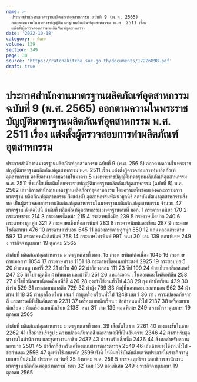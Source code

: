 ```yaml
---
name: >-
  ประกาศสำนักงานมาตรฐานผลิตภัณฑ์อุตสาหกรรม ฉบับที่ 9 (พ.ศ. 2565)
  ออกตามความในพระราชบัญญัติมาตรฐานผลิตภัณฑ์อุตสาหกรรม พ.ศ. 2511 เรื่อง
  แต่งตั้งผู้ตรวจสอบการทำผลิตภัณฑ์อุตสาหกรรม
date: '2022-10-18'
category: ง พิเศษ
volume: 139
section: 249
page: 30
source: 'https://ratchakitcha.soc.go.th/documents/17226898.pdf'
draft: true
---
```


# ประกาศสำนักงานมาตรฐานผลิตภัณฑ์อุตสาหกรรม ฉบับที่ 9 (พ.ศ. 2565) ออกตามความในพระราชบัญญัติมาตรฐานผลิตภัณฑ์อุตสาหกรรม พ.ศ. 2511 เรื่อง แต่งตั้งผู้ตรวจสอบการทำผลิตภัณฑ์อุตสาหกรรม

ประกาศสำนักงานมาตรฐานผลิตภัณฑ์อุตสาหกรรม ฉบับที่ 9 (พ.ศ. 256 5) ออกตามความในพระราชบัญญัติมาตรฐานผลิตภัณฑ์อุตสาหกรรม พ.ศ. 2511 เรื่อง แต่งตั้งผู้ตรวจสอบการทำผลิตภัณฑ์อุตสาหกรรม อาศัยอานาจตามความในมาตรา 5 แห่งพระราชบัญญัติมาตรฐานผลิตภัณฑ์อุตสาหกรรม พ.ศ. 2511 ซึ่งแก้ไขเพิ่มเติมโดยพระราชบัญญัติมาตรฐานผลิตภัณฑ์อุตสาหกรรม (ฉบับที่ 8) พ.ศ. 2562 เลขาธิการสานักงานมาตรฐานผลิตภัณฑ์อุตสาหกรรม โดยความเห็นชอบของคณะกรรมการมาตรฐาน ผลิตภัณฑ์อุตสาหกรรม จึงแต่งตั้ง อุตสาหกรรมพัฒนามูลนิธิ สถาบันพัฒนาอุตสาหกรรมสิ่งทอ เป็นผู้ตรวจสอบการทาผลิตภัณฑ์อุตสาหกรรมในมาตรฐานผลิตภัณฑ์อุตสาหกรรม จำนวน 47 มาตรฐาน ดังต่อไปนี้ ลำดับที่ ผลิตภัณฑ์อุตสาหกรรม มาตรฐานเลขที่ มอก. 1 กระดาษเหนียว 170 2 กระดาษชาระ 214 3 กระดาษเช็ดหน้า 215 4 กระดาษเช็ดมือ 239 5 กระดาษเช็ดปาก 240 6 กระดาษทาลูกฟูก 321 7 กระดาษแข็งเพื่อการพิมพ์ 283 8 กระดาษพิมพ์และเขียน 287 9 กระดาษไขอัดสาเนา 476 10 กระดาษคาร์บอน 545 11 กล่องกระดาษลูกฟูก 550 12 แกนหลอดกระดาษ 592 13 กระดาษหนังสือพิมพ์ 758 14 กระดาษโทรพิมพ์ 991 ้ หนา 30 ่ เลม 139 ตอนพิเศษ 249 ง ราชกิจจานุเบกษา 19 ตุลาคม 2565

ลำดับที่ ผลิตภัณฑ์อุตสาหกรรม มาตรฐานเลขที่ มอก. 15 กระดาษพิมพ์ต่อเนื่อง 1045 16 กระดาษถ่ายเอกสาร 1054 17 กระดาษทราย 1151 18 กระดาษเช็ดอเนกประสงค์ 2925 19 กระสอบปอ 5 20 ผ้าขนหนู เทอร์รี่ 22 21 ผ้าใบ 40 22 ผ้าถักวงกลม 111 23 ซิป 199 24 ด้ายเย็บพอลิเอสเตอร์ 247 25 ผ้าโปร่งดูดซึม ผ้าพันแผล และผ้าซับ 251 26 แหและอวน : ไนลอนและโพลิเอทิลีน 253 27 ผ้าใบไวนิลอนชนิดเคลือบพีวีซี 426 28 ถุงเท้าใช้งานทั่วไป 438 29 ถุงเท้านักเรียน 439 30 ผ้าร่ม 529 31 กระสอบพลาสติก 729 32 ผ้ามุ้ง 769 33 ผ้าปูที่นอนและปลอกหมอน 962 34 ผ้าม่าน 1118 35 ผ้าบุเครื่องเรือน เล่ม 1 ผ้าบุเครื่องเรือนทั่วไป 1248 เล่ม 1 36 ผ้า : ความปลอดภัยจากสี และสารเคมีที่เป็นอันตราย 2231 37 เครื่องแบบนักเรียน : ข้อกำหนดทั่วไป 2137 38 เครื่องแบบนักเรียน : ผ้าเครื่องแบบนักเรียน 2138 ้ หนา 31 ่ เลม 139 ตอนพิเศษ 249 ง ราชกิจจานุเบกษา 19 ตุลาคม 2565

ลำดับที่ ผลิตภัณฑ์อุตสาหกรรม มาตรฐานเลขที่ มอก. 39 เสื้อชั้นในชาย 2261 40 กางเกงชั้นในชาย 2262 41 เสื้อผ้าสำเร็จรูป : ความปลอดภัยจากสี และสารเคมีที่เป็นอันตราย 2346 42 ผ้าสาหรับชุดทางานในสำนักงาน และชุดทางานอาชีพ 2437 43 ผ้าสาหรับเสื้อเชิ้ต 2436 44 สิ่งทอสำหรับสถานพยาบาล 2501 45 ผ้าสีกากีสำหรับเครื่องแบบข้าราชการตารวจ 2549 46 เส้นด้ายยางใช้งานทั่วไป - ข้อกำหนด 2556 47 ถุงเท้าใช้งานหนัก 2599 ทั้งนี้ ให้มีผลใช้บังคับตั้งแต่วันประกาศในราชกิจจานุเบกษาเป็นต้นไป ประกาศ ณ วันที่ 25 สิงหาคม พ.ศ. 256 5 บรรจง สุกรีฑา เลขาธิการสานักงานมาตรฐานผลิตภัณฑ์อุตสาหกรรม ้ หนา 32 ่ เลม 139 ตอนพิเศษ 249 ง ราชกิจจานุเบกษา 19 ตุลาคม 2565
